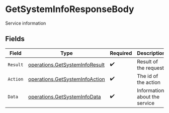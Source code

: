 # GetSystemInfoResponseBody

Service information


## Fields

| Field                                                                            | Type                                                                             | Required                                                                         | Description                                                                      |
| -------------------------------------------------------------------------------- | -------------------------------------------------------------------------------- | -------------------------------------------------------------------------------- | -------------------------------------------------------------------------------- |
| `Result`                                                                         | [operations.GetSystemInfoResult](../../models/operations/getsysteminforesult.md) | :heavy_check_mark:                                                               | Result of the request                                                            |
| `Action`                                                                         | [operations.GetSystemInfoAction](../../models/operations/getsysteminfoaction.md) | :heavy_check_mark:                                                               | The id of the action                                                             |
| `Data`                                                                           | [operations.GetSystemInfoData](../../models/operations/getsysteminfodata.md)     | :heavy_check_mark:                                                               | Information about the service                                                    |
